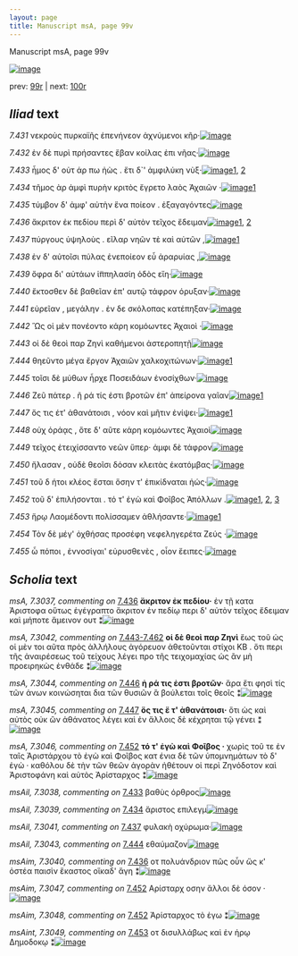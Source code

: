 ```yaml
---
layout: page
title: Manuscript msA, page 99v
---
```


Manuscript msA, page 99v

[![image](http://www.homermultitext.org/iipsrv?OBJ=IIP,1.0&FIF=/project/homer/pyramidal/deepzoom/hmt/vaimg/2017a/VA099VN_0602.tif&WID=100&CVT=JPEG)](http://www.homermultitext.org/ict2/?urn=urn:cite2:hmt:vaimg.2017a:VA099VN_0602)

prev:  [99r](../99r) | next:  [100r](../100r)

## *Iliad* text

*7.431* <a id="7.431"/> νεκροὺς πυρκαϊῆς ἐπενήνεον ἀχνύμενοι κῆρ·[![image](http://www.homermultitext.org/iipsrv?OBJ=IIP,1.0&FIF=/project/homer/pyramidal/deepzoom/hmt/vaimg/2017a/VA099VN_0602.tif&RGN=0.4535,0.2337,0.4334,0.0308&WID=1000&CVT=JPEG)](http://www.homermultitext.org/ict2/?urn=urn:cite2:hmt:vaimg.2017a:VA099VN_0602@0.4535,0.2337,0.4334,0.0308)

*7.432* <a id="7.432"/> ἐν δὲ πυρὶ πρήσαντες ἔβαν κοίλας ἐπι νῆας·[![image](http://www.homermultitext.org/iipsrv?OBJ=IIP,1.0&FIF=/project/homer/pyramidal/deepzoom/hmt/vaimg/2017a/VA099VN_0602.tif&RGN=0.4535,0.2554,0.4274,0.0308&WID=1000&CVT=JPEG)](http://www.homermultitext.org/ict2/?urn=urn:cite2:hmt:vaimg.2017a:VA099VN_0602@0.4535,0.2554,0.4274,0.0308)

*7.433* <a id="7.433"/> ἦμος δ' οὐτ άρ πω ἠὼς . ἔτι δ`' ἀμφιλύκη νὺξ·[![image](http://www.homermultitext.org/iipsrv?OBJ=IIP,1.0&FIF=/project/homer/pyramidal/deepzoom/hmt/vaimg/2017a/VA099VN_0602.tif&RGN=0.4334,0.2742,0.4334,0.0308&WID=1000&CVT=JPEG)](http://www.homermultitext.org/ict2/?urn=urn:cite2:hmt:vaimg.2017a:VA099VN_0602@0.4334,0.2742,0.4334,0.0308)[1](#msAil_7.3038), [2](#msA_7.3035)

*7.434* <a id="7.434"/> τῆμος ὰρ ἀμφὶ πυρὴν κριτὸς ἔγρετο λαὸς Ἀχαιῶν ·[![image](http://www.homermultitext.org/iipsrv?OBJ=IIP,1.0&FIF=/project/homer/pyramidal/deepzoom/hmt/vaimg/2017a/VA099VN_0602.tif&RGN=0.4515,0.29,0.4374,0.0331&WID=1000&CVT=JPEG)](http://www.homermultitext.org/ict2/?urn=urn:cite2:hmt:vaimg.2017a:VA099VN_0602@0.4515,0.29,0.4374,0.0331)[1](#msAil_7.3039)

*7.435* <a id="7.435"/> τύμβον δ' ἀμφ' αὐτὴν ἕνα ποίεον . ἐξαγαγόντες[![image](http://www.homermultitext.org/iipsrv?OBJ=IIP,1.0&FIF=/project/homer/pyramidal/deepzoom/hmt/vaimg/2017a/VA099VN_0602.tif&RGN=0.4535,0.311,0.4224,0.0331&WID=1000&CVT=JPEG)](http://www.homermultitext.org/ict2/?urn=urn:cite2:hmt:vaimg.2017a:VA099VN_0602@0.4535,0.311,0.4224,0.0331)

*7.436* <a id="7.436"/> ἄκριτον ἐκ πεδίου περὶ δ' αὐτὸν τεῖχος ἔδειμαν[![image](http://www.homermultitext.org/iipsrv?OBJ=IIP,1.0&FIF=/project/homer/pyramidal/deepzoom/hmt/vaimg/2017a/VA099VN_0602.tif&RGN=0.4434,0.3291,0.4525,0.0331&WID=1000&CVT=JPEG)](http://www.homermultitext.org/ict2/?urn=urn:cite2:hmt:vaimg.2017a:VA099VN_0602@0.4434,0.3291,0.4525,0.0331)[1](#msAim_7.3040), [2](#msA_7.3037)

*7.437* <a id="7.437"/> πύργους ὑψηλοὺς . εῖλαρ νηῶν τὲ καὶ αὐτῶν ,[![image](http://www.homermultitext.org/iipsrv?OBJ=IIP,1.0&FIF=/project/homer/pyramidal/deepzoom/hmt/vaimg/2017a/VA099VN_0602.tif&RGN=0.4575,0.3509,0.4124,0.0301&WID=1000&CVT=JPEG)](http://www.homermultitext.org/ict2/?urn=urn:cite2:hmt:vaimg.2017a:VA099VN_0602@0.4575,0.3509,0.4124,0.0301)[1](#msAil_7.3041)

*7.438* <a id="7.438"/> ἐν δ' αὐτοῖσι πύλας ἐνεποίεον εὖ ἀραρυίας ,[![image](http://www.homermultitext.org/iipsrv?OBJ=IIP,1.0&FIF=/project/homer/pyramidal/deepzoom/hmt/vaimg/2017a/VA099VN_0602.tif&RGN=0.4565,0.3704,0.4124,0.0301&WID=1000&CVT=JPEG)](http://www.homermultitext.org/ict2/?urn=urn:cite2:hmt:vaimg.2017a:VA099VN_0602@0.4565,0.3704,0.4124,0.0301)

*7.439* <a id="7.439"/> ὄφρα δι' αὐτάων ἱ̈ππηλασίη ὁδὸς εἴη·[![image](http://www.homermultitext.org/iipsrv?OBJ=IIP,1.0&FIF=/project/homer/pyramidal/deepzoom/hmt/vaimg/2017a/VA099VN_0602.tif&RGN=0.4565,0.3914,0.3524,0.0301&WID=1000&CVT=JPEG)](http://www.homermultitext.org/ict2/?urn=urn:cite2:hmt:vaimg.2017a:VA099VN_0602@0.4565,0.3914,0.3524,0.0301)

*7.440* <a id="7.440"/> ἔκτοσθεν δὲ βαθεῖαν ἐπ' αυτῷ τάφρον όρυξαν·[![image](http://www.homermultitext.org/iipsrv?OBJ=IIP,1.0&FIF=/project/homer/pyramidal/deepzoom/hmt/vaimg/2017a/VA099VN_0602.tif&RGN=0.4535,0.4042,0.4384,0.0346&WID=1000&CVT=JPEG)](http://www.homermultitext.org/ict2/?urn=urn:cite2:hmt:vaimg.2017a:VA099VN_0602@0.4535,0.4042,0.4384,0.0346)

*7.441* <a id="7.441"/> εὐρεῖαν , μεγάλην . ἐν δε σκόλοπας κατέπηξαν·[![image](http://www.homermultitext.org/iipsrv?OBJ=IIP,1.0&FIF=/project/homer/pyramidal/deepzoom/hmt/vaimg/2017a/VA099VN_0602.tif&RGN=0.4555,0.4252,0.4314,0.0346&WID=1000&CVT=JPEG)](http://www.homermultitext.org/ict2/?urn=urn:cite2:hmt:vaimg.2017a:VA099VN_0602@0.4555,0.4252,0.4314,0.0346)

*7.442* <a id="7.442"/> Ὣς οἱ μὲν πονέοντο κάρη κομόωντες Ἀχαιοὶ ·[![image](http://www.homermultitext.org/iipsrv?OBJ=IIP,1.0&FIF=/project/homer/pyramidal/deepzoom/hmt/vaimg/2017a/VA099VN_0602.tif&RGN=0.4505,0.4418,0.4094,0.0346&WID=1000&CVT=JPEG)](http://www.homermultitext.org/ict2/?urn=urn:cite2:hmt:vaimg.2017a:VA099VN_0602@0.4505,0.4418,0.4094,0.0346)

*7.443* <a id="7.443"/> οἱ δὲ θεοὶ παρ Ζηνὶ καθήμενοι ἀστεροπητῇ[![image](http://www.homermultitext.org/iipsrv?OBJ=IIP,1.0&FIF=/project/homer/pyramidal/deepzoom/hmt/vaimg/2017a/VA099VN_0602.tif&RGN=0.4124,0.4598,0.4625,0.0346&WID=1000&CVT=JPEG)](http://www.homermultitext.org/ict2/?urn=urn:cite2:hmt:vaimg.2017a:VA099VN_0602@0.4124,0.4598,0.4625,0.0346)

*7.444* <a id="7.444"/> θηεῦντο μέγα ἔργον Ἀχαιῶν χαλκοχιτώνων·[![image](http://www.homermultitext.org/iipsrv?OBJ=IIP,1.0&FIF=/project/homer/pyramidal/deepzoom/hmt/vaimg/2017a/VA099VN_0602.tif&RGN=0.4134,0.4801,0.4625,0.0323&WID=1000&CVT=JPEG)](http://www.homermultitext.org/ict2/?urn=urn:cite2:hmt:vaimg.2017a:VA099VN_0602@0.4134,0.4801,0.4625,0.0323)[1](#msAil_7.3043)

*7.445* <a id="7.445"/> τοῖσι δὲ μύθων ἦρχε Ποσειδάων ἐνοσίχθων·[![image](http://www.homermultitext.org/iipsrv?OBJ=IIP,1.0&FIF=/project/homer/pyramidal/deepzoom/hmt/vaimg/2017a/VA099VN_0602.tif&RGN=0.4144,0.4989,0.4625,0.0323&WID=1000&CVT=JPEG)](http://www.homermultitext.org/ict2/?urn=urn:cite2:hmt:vaimg.2017a:VA099VN_0602@0.4144,0.4989,0.4625,0.0323)

*7.446* <a id="7.446"/> Ζεῦ πάτερ . ῆ ρά τίς ἐστι βροτῶν ἐπ' ἀπείρονα γαῖαν[![image](http://www.homermultitext.org/iipsrv?OBJ=IIP,1.0&FIF=/project/homer/pyramidal/deepzoom/hmt/vaimg/2017a/VA099VN_0602.tif&RGN=0.4194,0.5154,0.4675,0.0383&WID=1000&CVT=JPEG)](http://www.homermultitext.org/ict2/?urn=urn:cite2:hmt:vaimg.2017a:VA099VN_0602@0.4194,0.5154,0.4675,0.0383)[1](#msA_7.3044)

*7.447* <a id="7.447"/> ὅς τις έτ' ἀθανάτοισι , νόον καὶ μῆτιν ἐνίψει·[![image](http://www.homermultitext.org/iipsrv?OBJ=IIP,1.0&FIF=/project/homer/pyramidal/deepzoom/hmt/vaimg/2017a/VA099VN_0602.tif&RGN=0.4154,0.5372,0.4515,0.0316&WID=1000&CVT=JPEG)](http://www.homermultitext.org/ict2/?urn=urn:cite2:hmt:vaimg.2017a:VA099VN_0602@0.4154,0.5372,0.4515,0.0316)[1](#msA_7.3045)

*7.448* <a id="7.448"/> οὐχ ὁράᾳς , ὅτε δ' αῦτε κάρη κομόωντες Ἀχαιοὶ[![image](http://www.homermultitext.org/iipsrv?OBJ=IIP,1.0&FIF=/project/homer/pyramidal/deepzoom/hmt/vaimg/2017a/VA099VN_0602.tif&RGN=0.4274,0.5537,0.4625,0.0398&WID=1000&CVT=JPEG)](http://www.homermultitext.org/ict2/?urn=urn:cite2:hmt:vaimg.2017a:VA099VN_0602@0.4274,0.5537,0.4625,0.0398)

*7.449* <a id="7.449"/> τεῖχος ἐτειχίσσαντο νεῶν ὕπερ· ἀμφι δὲ τάφρον[![image](http://www.homermultitext.org/iipsrv?OBJ=IIP,1.0&FIF=/project/homer/pyramidal/deepzoom/hmt/vaimg/2017a/VA099VN_0602.tif&RGN=0.4274,0.5733,0.4625,0.0376&WID=1000&CVT=JPEG)](http://www.homermultitext.org/ict2/?urn=urn:cite2:hmt:vaimg.2017a:VA099VN_0602@0.4274,0.5733,0.4625,0.0376)

*7.450* <a id="7.450"/> ἤλασαν , οὐδὲ θεοῖσι δόσαν κλειτὰς ἑκατόμβας·[![image](http://www.homermultitext.org/iipsrv?OBJ=IIP,1.0&FIF=/project/homer/pyramidal/deepzoom/hmt/vaimg/2017a/VA099VN_0602.tif&RGN=0.4274,0.592,0.4725,0.0368&WID=1000&CVT=JPEG)](http://www.homermultitext.org/ict2/?urn=urn:cite2:hmt:vaimg.2017a:VA099VN_0602@0.4274,0.592,0.4725,0.0368)

*7.451* <a id="7.451"/> τοῦ δ ήτοι κλέος ἔσται ὅσην τ' ἐπικίδναται ἠώς·[![image](http://www.homermultitext.org/iipsrv?OBJ=IIP,1.0&FIF=/project/homer/pyramidal/deepzoom/hmt/vaimg/2017a/VA099VN_0602.tif&RGN=0.4264,0.6108,0.4655,0.0346&WID=1000&CVT=JPEG)](http://www.homermultitext.org/ict2/?urn=urn:cite2:hmt:vaimg.2017a:VA099VN_0602@0.4264,0.6108,0.4655,0.0346)

*7.452* <a id="7.452"/> τοῦ δ' ἐπιλήσονται . τό τ' ἐγὼ καὶ Φοῖβος Ἀπόλλων .[![image](http://www.homermultitext.org/iipsrv?OBJ=IIP,1.0&FIF=/project/homer/pyramidal/deepzoom/hmt/vaimg/2017a/VA099VN_0602.tif&RGN=0.4414,0.6311,0.4515,0.0338&WID=1000&CVT=JPEG)](http://www.homermultitext.org/ict2/?urn=urn:cite2:hmt:vaimg.2017a:VA099VN_0602@0.4414,0.6311,0.4515,0.0338)[1](#msAim_7.3048), [2](#msAim_7.3047), [3](#msA_7.3046)

*7.453* <a id="7.453"/> ἥρῳ Λαομέδοντι πολίσσαμεν ἀθλήσαντε·[![image](http://www.homermultitext.org/iipsrv?OBJ=IIP,1.0&FIF=/project/homer/pyramidal/deepzoom/hmt/vaimg/2017a/VA099VN_0602.tif&RGN=0.4294,0.6491,0.4344,0.0346&WID=1000&CVT=JPEG)](http://www.homermultitext.org/ict2/?urn=urn:cite2:hmt:vaimg.2017a:VA099VN_0602@0.4294,0.6491,0.4344,0.0346)[1](#msAint_7.3049)

*7.454* <a id="7.454"/> Τὸν δὲ μέγ' ὀχθήσας προσέφη νεφεληγερέτα Ζεύς ·[![image](http://www.homermultitext.org/iipsrv?OBJ=IIP,1.0&FIF=/project/homer/pyramidal/deepzoom/hmt/vaimg/2017a/VA099VN_0602.tif&RGN=0.4284,0.6634,0.4725,0.0391&WID=1000&CVT=JPEG)](http://www.homermultitext.org/ict2/?urn=urn:cite2:hmt:vaimg.2017a:VA099VN_0602@0.4284,0.6634,0.4725,0.0391)

*7.455* <a id="7.455"/> ὦ πόποι , ἐννοσίγαι' εὐρυσθενὲς , οἷον ἔειπες·[![image](http://www.homermultitext.org/iipsrv?OBJ=IIP,1.0&FIF=/project/homer/pyramidal/deepzoom/hmt/vaimg/2017a/VA099VN_0602.tif&RGN=0.4244,0.6852,0.4535,0.0346&WID=1000&CVT=JPEG)](http://www.homermultitext.org/ict2/?urn=urn:cite2:hmt:vaimg.2017a:VA099VN_0602@0.4244,0.6852,0.4535,0.0346)

## *Scholia* text

*msA, 7.3037, commenting on* [7.436](#7.436)  <a id="msA_7.3037"/> **ἄκριτον ἐκ πεδίου·** ἐν τῇ κατα Ἀριστοφα οὕτως ἐγέγραπτο ἄκριτον ἐν πεδίῳ περι δ' αὐτὸν τεῖχος ἔδειμαν καὶ μήποτε ἄμεινον ουτ ⁑[![image](http://www.homermultitext.org/iipsrv?OBJ=IIP,1.0&FIF=/project/homer/pyramidal/deepzoom/hmt/vaimg/2017a/VA099VN_0602.tif&RGN=0.1933,0.1553,0.6942,0.0213&WID=1000&CVT=JPEG)](http://www.homermultitext.org/ict2/?urn=urn:cite2:hmt:vaimg.2017a:VA099VN_0602@0.1933,0.1553,0.6942,0.0213)

*msA, 7.3042, commenting on* [7.443-7.462](#7.443-7.462)  <a id="msA_7.3042"/> **οἱ δὲ θεοὶ παρ Ζηνὶ** ἕως τοῦ ὡς οἱ μὲν τοι αῦτα πρὸς ἀλλήλους ἀγόρευον ἀθετοῦνται στίχοι KB . ὅτι περι τῆς ἀναιρέσεως τοῦ τείχους λέγει προ τῆς τειχομαχίας ὡς ἂν μὴ προειρηκὼς ἐνθάδε ⁑[![image](http://www.homermultitext.org/iipsrv?OBJ=IIP,1.0&FIF=/project/homer/pyramidal/deepzoom/hmt/vaimg/2017a/VA099VN_0602.tif&RGN=0.1958,0.4715,0.2067,0.0639&WID=1000&CVT=JPEG)](http://www.homermultitext.org/ict2/?urn=urn:cite2:hmt:vaimg.2017a:VA099VN_0602@0.1958,0.4715,0.2067,0.0639)

*msA, 7.3044, commenting on* [7.446](#7.446)  <a id="msA_7.3044"/> **ἠ ρά τις ἐστι βροτῶν·** ἄρα ἔτι φησὶ τίς τῶν ἀνων κοινώσηται δια τῶν θυσιῶν ἃ βούλεται τοῖς θεοῖς ⁑[![image](http://www.homermultitext.org/iipsrv?OBJ=IIP,1.0&FIF=/project/homer/pyramidal/deepzoom/hmt/vaimg/2017a/VA099VN_0602.tif&RGN=0.1992,0.5366,0.2008,0.0438&WID=1000&CVT=JPEG)](http://www.homermultitext.org/ict2/?urn=urn:cite2:hmt:vaimg.2017a:VA099VN_0602@0.1992,0.5366,0.2008,0.0438)

*msA, 7.3045, commenting on* [7.447](#7.447)  <a id="msA_7.3045"/> **ὅς τις ἕ τ' ἀθανάτοισι·** ὅτι ὡς καὶ αὐτὸς οὐκ ὢν ἀθάνατος λέγει καὶ ἐν ἄλλοις δὲ κέχρηται τῷ γένει ⁑[![image](http://www.homermultitext.org/iipsrv?OBJ=IIP,1.0&FIF=/project/homer/pyramidal/deepzoom/hmt/vaimg/2017a/VA099VN_0602.tif&RGN=0.2025,0.5798,0.2033,0.0451&WID=1000&CVT=JPEG)](http://www.homermultitext.org/ict2/?urn=urn:cite2:hmt:vaimg.2017a:VA099VN_0602@0.2025,0.5798,0.2033,0.0451)

*msA, 7.3046, commenting on* [7.452](#7.452)  <a id="msA_7.3046"/> **τό τ' ἐγὼ καὶ Φοῖβος ·** χωρὶς τοῦ τε ἐν ταῖς Ἀριστάρχου τὸ ἐγὼ καὶ Φοῖβος κατ ένια δὲ τῶν ὑπομνημάτων τὸ δ' ἐγὼ · καθόλου δὲ τὴν τῶν θεῶν ἀγορὰν ἠθέτουν οἱ περὶ Ζηνόδοτον καὶ Ἀριστοφάνη καὶ αὐτὸς Ἀρίσταρχος ⁑[![image](http://www.homermultitext.org/iipsrv?OBJ=IIP,1.0&FIF=/project/homer/pyramidal/deepzoom/hmt/vaimg/2017a/VA099VN_0602.tif&RGN=0.1992,0.6268,0.2133,0.0789&WID=1000&CVT=JPEG)](http://www.homermultitext.org/ict2/?urn=urn:cite2:hmt:vaimg.2017a:VA099VN_0602@0.1992,0.6268,0.2133,0.0789)

*msAil, 7.3038, commenting on* [7.433](#7.433)  <a id="msAil_7.3038"/> βαθὺς όρθρος[![image](http://www.homermultitext.org/iipsrv?OBJ=IIP,1.0&FIF=/project/homer/pyramidal/deepzoom/hmt/vaimg/2017a/VA099VN_0602.tif&RGN=0.7575,0.273,0.0642,0.0113&WID=1000&CVT=JPEG)](http://www.homermultitext.org/ict2/?urn=urn:cite2:hmt:vaimg.2017a:VA099VN_0602@0.7575,0.273,0.0642,0.0113)

*msAil, 7.3039, commenting on* [7.434](#7.434)  <a id="msAil_7.3039"/> ἄριστος επιλεγμ[![image](http://www.homermultitext.org/iipsrv?OBJ=IIP,1.0&FIF=/project/homer/pyramidal/deepzoom/hmt/vaimg/2017a/VA099VN_0602.tif&RGN=0.6767,0.2937,0.0675,0.0119&WID=1000&CVT=JPEG)](http://www.homermultitext.org/ict2/?urn=urn:cite2:hmt:vaimg.2017a:VA099VN_0602@0.6767,0.2937,0.0675,0.0119)

*msAil, 7.3041, commenting on* [7.437](#7.437)  <a id="msAil_7.3041"/> φυλακὴ οχύρωμα·[![image](http://www.homermultitext.org/iipsrv?OBJ=IIP,1.0&FIF=/project/homer/pyramidal/deepzoom/hmt/vaimg/2017a/VA099VN_0602.tif&RGN=0.6517,0.35,0.0775,0.0119&WID=1000&CVT=JPEG)](http://www.homermultitext.org/ict2/?urn=urn:cite2:hmt:vaimg.2017a:VA099VN_0602@0.6517,0.35,0.0775,0.0119)

*msAil, 7.3043, commenting on* [7.444](#7.444)  <a id="msAil_7.3043"/> εθαύμαζον[![image](http://www.homermultitext.org/iipsrv?OBJ=IIP,1.0&FIF=/project/homer/pyramidal/deepzoom/hmt/vaimg/2017a/VA099VN_0602.tif&RGN=0.4925,0.4847,0.0533,0.0113&WID=1000&CVT=JPEG)](http://www.homermultitext.org/ict2/?urn=urn:cite2:hmt:vaimg.2017a:VA099VN_0602@0.4925,0.4847,0.0533,0.0113)

*msAim, 7.3040, commenting on* [7.436](#7.436)  <a id="msAim_7.3040"/> οτ πολυάνδριον πῶς οὖν ὥς κ' ὀστέα παισὶν ἕκαστος οἵκαδ' ἄγη ⁑[![image](http://www.homermultitext.org/iipsrv?OBJ=IIP,1.0&FIF=/project/homer/pyramidal/deepzoom/hmt/vaimg/2017a/VA099VN_0602.tif&RGN=0.385,0.3406,0.0783,0.0576&WID=1000&CVT=JPEG)](http://www.homermultitext.org/ict2/?urn=urn:cite2:hmt:vaimg.2017a:VA099VN_0602@0.385,0.3406,0.0783,0.0576)

*msAim, 7.3047, commenting on* [7.452](#7.452)  <a id="msAim_7.3047"/> Αρίσταρχ oσην ἄλλοι δὲ όσον ·[![image](http://www.homermultitext.org/iipsrv?OBJ=IIP,1.0&FIF=/project/homer/pyramidal/deepzoom/hmt/vaimg/2017a/VA099VN_0602.tif&RGN=0.4,0.6393,0.0533,0.0263&WID=1000&CVT=JPEG)](http://www.homermultitext.org/ict2/?urn=urn:cite2:hmt:vaimg.2017a:VA099VN_0602@0.4,0.6393,0.0533,0.0263)

*msAim, 7.3048, commenting on* [7.452](#7.452)  <a id="msAim_7.3048"/> Ἀρίσταρχος τὸ ἐγω ⁑[![image](http://www.homermultitext.org/iipsrv?OBJ=IIP,1.0&FIF=/project/homer/pyramidal/deepzoom/hmt/vaimg/2017a/VA099VN_0602.tif&RGN=0.4017,0.6625,0.055,0.0313&WID=1000&CVT=JPEG)](http://www.homermultitext.org/ict2/?urn=urn:cite2:hmt:vaimg.2017a:VA099VN_0602@0.4017,0.6625,0.055,0.0313)

*msAint, 7.3049, commenting on* [7.453](#7.453)  <a id="msAint_7.3049"/> οτ δισυλλάβως καὶ ἐν ἡρῳ Δημοδοκῳ ⁑[![image](http://www.homermultitext.org/iipsrv?OBJ=IIP,1.0&FIF=/project/homer/pyramidal/deepzoom/hmt/vaimg/2017a/VA099VN_0602.tif&RGN=0.855,0.65,0.0525,0.0269&WID=1000&CVT=JPEG)](http://www.homermultitext.org/ict2/?urn=urn:cite2:hmt:vaimg.2017a:VA099VN_0602@0.855,0.65,0.0525,0.0269)